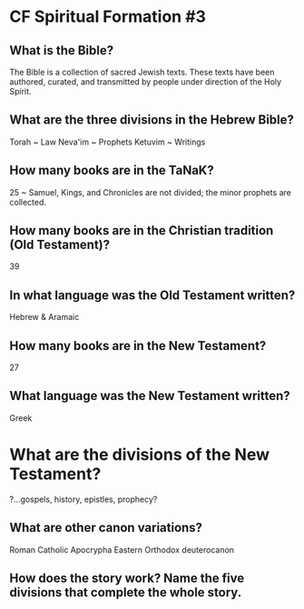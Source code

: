 # CF Spiritual Formation #3

## What is the Bible?

The Bible is a collection of sacred Jewish texts.
These texts have been authored, curated, and transmitted by people under direction of the Holy Spirit.


## What are the three divisions in the Hebrew Bible?

Torah ~ Law
Neva'im ~ Prophets
Ketuvim ~ Writings


## How many books are in the TaNaK?

25 ~ Samuel, Kings, and Chronicles are not divided;  the minor prophets are collected.


## How many books are in the Christian tradition (Old Testament)?

39


## In what language was the Old Testament written?

Hebrew & Aramaic


## How many books are in the New Testament?

27


## What language was the New Testament written?

Greek


# What are the divisions of the New Testament?

?...gospels, history, epistles, prophecy?


## What are other canon variations?

Roman Catholic Apocrypha
Eastern Orthodox deuterocanon


## How does the story work? Name the five divisions that complete the whole story.


